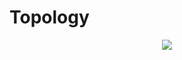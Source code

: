 # Topology

<p align="center">
  <img src="https://www.lucidchart.com/publicSegments/view/7780f356-882d-4c55-b1a7-83fa38d66d16/image.png">
</p>



